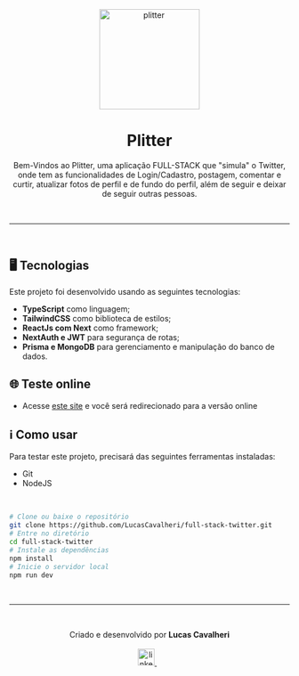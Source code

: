 <div align='center'>
  <img width="180px" alt="plitter" src="https://cdn-icons-png.flaticon.com/512/733/733579.png" />
  <h1>Plitter</h1>
  <p>
    Bem-Vindos ao Plitter, uma aplicação FULL-STACK que "simula" o Twitter, onde tem as funcionalidades de Login/Cadastro, postagem, comentar e curtir, atualizar fotos de perfil e de fundo do perfil, além de seguir e deixar de seguir outras pessoas.
  </p>
</div>

<br /><hr /><br />

## 🖥️ Tecnologias
Este projeto foi desenvolvido usando as seguintes tecnologias:

- **TypeScript** como linguagem;
- **TailwindCSS** como biblioteca de estilos;
- **ReactJs com Next** como framework;
- **NextAuth e JWT** para segurança de rotas;
- **Prisma e MongoDB** para gerenciamento e manipulação do banco de dados.

## 🌐 Teste online
- Acesse <a href="https://full-stack-twitter.vercel.app/">este site<a/> e você será redirecionado para a versão online

## ℹ️ Como usar
Para testar este projeto, precisará das seguintes ferramentas instaladas:

- Git
- NodeJS

<br/>

```bash
# Clone ou baixe o repositório
git clone https://github.com/LucasCavalheri/full-stack-twitter.git
# Entre no diretório
cd full-stack-twitter
# Instale as dependências
npm install
# Inicie o servidor local
npm run dev
```

<br /><hr /><br />

<p align='center'>
  Criado e desenvolvido por <b>Lucas Cavalheri</b>
  <br/><br/>

  <a href="https://www.linkedin.com/in/lucas-cavalheri">
    <img alt="linkedIn" height="30px" src="https://i.imgur.com/TQRXxhT.png" />
  </a>
  &nbsp;&nbsp;
</p>